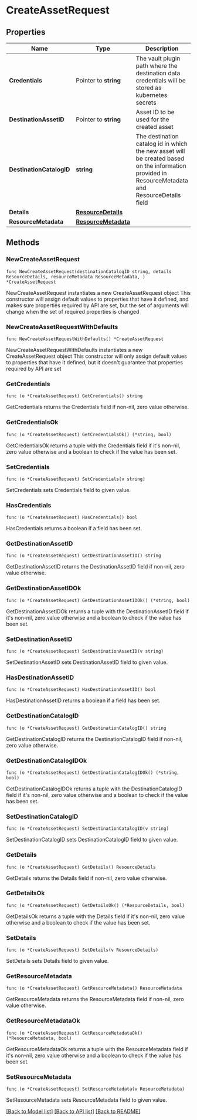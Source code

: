 # CreateAssetRequest

## Properties

Name | Type | Description | Notes
------------ | ------------- | ------------- | -------------
**Credentials** | Pointer to **string** | The vault plugin path where the destination data credentials will be stored as kubernetes secrets | [optional] 
**DestinationAssetID** | Pointer to **string** | Asset ID to be used for the created asset | [optional] 
**DestinationCatalogID** | **string** | The destination catalog id in which the new asset will be created based on the information provided in ResourceMetadata and ResourceDetails field | 
**Details** | [**ResourceDetails**](ResourceDetails.md) |  | 
**ResourceMetadata** | [**ResourceMetadata**](ResourceMetadata.md) |  | 

## Methods

### NewCreateAssetRequest

`func NewCreateAssetRequest(destinationCatalogID string, details ResourceDetails, resourceMetadata ResourceMetadata, ) *CreateAssetRequest`

NewCreateAssetRequest instantiates a new CreateAssetRequest object
This constructor will assign default values to properties that have it defined,
and makes sure properties required by API are set, but the set of arguments
will change when the set of required properties is changed

### NewCreateAssetRequestWithDefaults

`func NewCreateAssetRequestWithDefaults() *CreateAssetRequest`

NewCreateAssetRequestWithDefaults instantiates a new CreateAssetRequest object
This constructor will only assign default values to properties that have it defined,
but it doesn't guarantee that properties required by API are set

### GetCredentials

`func (o *CreateAssetRequest) GetCredentials() string`

GetCredentials returns the Credentials field if non-nil, zero value otherwise.

### GetCredentialsOk

`func (o *CreateAssetRequest) GetCredentialsOk() (*string, bool)`

GetCredentialsOk returns a tuple with the Credentials field if it's non-nil, zero value otherwise
and a boolean to check if the value has been set.

### SetCredentials

`func (o *CreateAssetRequest) SetCredentials(v string)`

SetCredentials sets Credentials field to given value.

### HasCredentials

`func (o *CreateAssetRequest) HasCredentials() bool`

HasCredentials returns a boolean if a field has been set.

### GetDestinationAssetID

`func (o *CreateAssetRequest) GetDestinationAssetID() string`

GetDestinationAssetID returns the DestinationAssetID field if non-nil, zero value otherwise.

### GetDestinationAssetIDOk

`func (o *CreateAssetRequest) GetDestinationAssetIDOk() (*string, bool)`

GetDestinationAssetIDOk returns a tuple with the DestinationAssetID field if it's non-nil, zero value otherwise
and a boolean to check if the value has been set.

### SetDestinationAssetID

`func (o *CreateAssetRequest) SetDestinationAssetID(v string)`

SetDestinationAssetID sets DestinationAssetID field to given value.

### HasDestinationAssetID

`func (o *CreateAssetRequest) HasDestinationAssetID() bool`

HasDestinationAssetID returns a boolean if a field has been set.

### GetDestinationCatalogID

`func (o *CreateAssetRequest) GetDestinationCatalogID() string`

GetDestinationCatalogID returns the DestinationCatalogID field if non-nil, zero value otherwise.

### GetDestinationCatalogIDOk

`func (o *CreateAssetRequest) GetDestinationCatalogIDOk() (*string, bool)`

GetDestinationCatalogIDOk returns a tuple with the DestinationCatalogID field if it's non-nil, zero value otherwise
and a boolean to check if the value has been set.

### SetDestinationCatalogID

`func (o *CreateAssetRequest) SetDestinationCatalogID(v string)`

SetDestinationCatalogID sets DestinationCatalogID field to given value.


### GetDetails

`func (o *CreateAssetRequest) GetDetails() ResourceDetails`

GetDetails returns the Details field if non-nil, zero value otherwise.

### GetDetailsOk

`func (o *CreateAssetRequest) GetDetailsOk() (*ResourceDetails, bool)`

GetDetailsOk returns a tuple with the Details field if it's non-nil, zero value otherwise
and a boolean to check if the value has been set.

### SetDetails

`func (o *CreateAssetRequest) SetDetails(v ResourceDetails)`

SetDetails sets Details field to given value.


### GetResourceMetadata

`func (o *CreateAssetRequest) GetResourceMetadata() ResourceMetadata`

GetResourceMetadata returns the ResourceMetadata field if non-nil, zero value otherwise.

### GetResourceMetadataOk

`func (o *CreateAssetRequest) GetResourceMetadataOk() (*ResourceMetadata, bool)`

GetResourceMetadataOk returns a tuple with the ResourceMetadata field if it's non-nil, zero value otherwise
and a boolean to check if the value has been set.

### SetResourceMetadata

`func (o *CreateAssetRequest) SetResourceMetadata(v ResourceMetadata)`

SetResourceMetadata sets ResourceMetadata field to given value.



[[Back to Model list]](../README.md#documentation-for-models) [[Back to API list]](../README.md#documentation-for-api-endpoints) [[Back to README]](../README.md)


